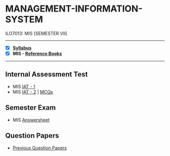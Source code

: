 # MANAGEMENT-INFORMATION-SYSTEM
 ILO7013: MIS [SEMESTER VII]
 
---
 
 - [X] **[Syllabus](https://github.com/Amey-Thakur/MANAGEMENT-INFORMATION-SYSTEM/blob/main/Syllabus/TE%20BE%20Comp%20Engg%20CBCGS%20Syllabus.pdf)**
 - [X] **MIS - [Reference Books](https://github.com/Amey-Thakur/MANAGEMENT-INFORMATION-SYSTEM/tree/main/Reference%20Books)**

---

## Internal Assessment Test
 - MIS [IAT - 1](https://github.com/Amey-Thakur/MANAGEMENT-INFORMATION-SYSTEM/blob/main/Internal%20Assessment%20Test/AMEY_B-50_MIS_IAT-1.pdf)
 - MIS [IAT - 2](https://github.com/Amey-Thakur/MANAGEMENT-INFORMATION-SYSTEM/blob/main/Internal%20Assessment%20Test/AMEY_B-50_MIS_IAT-2.pdf) | [MCQs](https://github.com/Amey-Thakur/MANAGEMENT-INFORMATION-SYSTEM/blob/main/Internal%20Assessment%20Test/MIS%20IAT%20-%202.pdf)

## Semester Exam
 - MIS [Answersheet](https://github.com/Amey-Thakur/MANAGEMENT-INFORMATION-SYSTEM/blob/main/Semester%20Exam/AMEY_B-50_7278000_MIS.pdf)

## Question Papers
 - [Previous Question Papers](https://github.com/Amey-Thakur/MANAGEMENT-INFORMATION-SYSTEM/tree/main/Question%20Papers)

